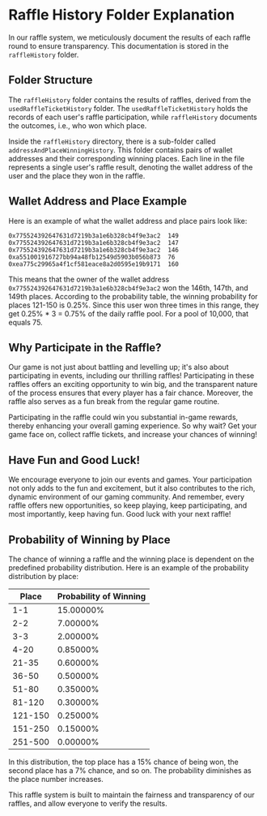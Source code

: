 # Raffle History Folder Explanation

In our raffle system, we meticulously document the results of each raffle round to ensure transparency. This documentation is stored in the `raffleHistory` folder.

## Folder Structure

The `raffleHistory` folder contains the results of raffles, derived from the `usedRaffleTicketHistory` folder. The `usedRaffleTicketHistory` holds the records of each user's raffle participation, while `raffleHistory` documents the outcomes, i.e., who won which place.

Inside the `raffleHistory` directory, there is a sub-folder called `addressAndPlaceWinningHistory`. This folder contains pairs of wallet addresses and their corresponding winning places. Each line in the file represents a single user's raffle result, denoting the wallet address of the user and the place they won in the raffle.

## Wallet Address and Place Example

Here is an example of what the wallet address and place pairs look like:

```
0x775524392647631d7219b3a1e6b328cb4f9e3ac2  149
0x775524392647631d7219b3a1e6b328cb4f9e3ac2  147
0x775524392647631d7219b3a1e6b328cb4f9e3ac2  146
0xa551001916727bb94a48fb12549d5903b056b873  76
0xea775c29965a4f1cf581eace8a2d0595e19b9171  160
```

This means that the owner of the wallet address `0x775524392647631d7219b3a1e6b328cb4f9e3ac2` won the 146th, 147th, and 149th places. According to the probability table, the winning probability for places 121-150 is 0.25%. Since this user won three times in this range, they get 0.25% * 3 = 0.75% of the daily raffle pool. For a pool of 10,000, that equals 75.

## Why Participate in the Raffle?

Our game is not just about battling and levelling up; it's also about participating in events, including our thrilling raffles! Participating in these raffles offers an exciting opportunity to win big, and the transparent nature of the process ensures that every player has a fair chance. Moreover, the raffle also serves as a fun break from the regular game routine.

Participating in the raffle could win you substantial in-game rewards, thereby enhancing your overall gaming experience. So why wait? Get your game face on, collect raffle tickets, and increase your chances of winning!

## Have Fun and Good Luck!

We encourage everyone to join our events and games. Your participation not only adds to the fun and excitement, but it also contributes to the rich, dynamic environment of our gaming community. And remember, every raffle offers new opportunities, so keep playing, keep participating, and most importantly, keep having fun. Good luck with your next raffle!

## Probability of Winning by Place

The chance of winning a raffle and the winning place is dependent on the predefined probability distribution. Here is an example of the probability distribution by place:

| Place | Probability of Winning |
|-------|------------------------|
| 1-1   | 15.00000%              |
| 2-2   | 7.00000%               |
| 3-3   | 2.00000%               |
| 4-20  | 0.85000%               |
| 21-35 | 0.60000%               |
| 36-50 | 0.50000%               |
| 51-80 | 0.35000%               |
| 81-120| 0.30000%               |
| 121-150| 0.25000%              |
| 151-250| 0.15000%              |
| 251-500| 0.00000%              |

In this distribution, the top place has a 15% chance of being won, the second place has a 7% chance, and so on. The probability diminishes as the place number increases.

This raffle system is built to maintain the fairness and transparency of our raffles, and allow everyone to verify the results.